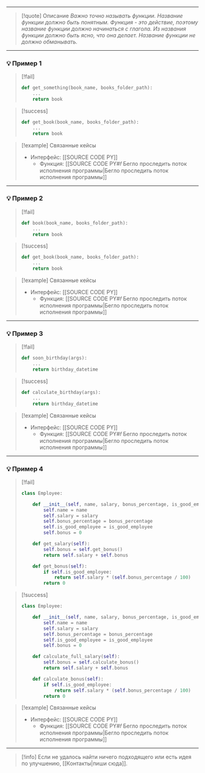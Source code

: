 ***

>[!quote] Описание
_Важно точно называть функции.
Название функции должно быть понятным.
Функция - это действие, поэтому название функции должно начинаться с глагола.
Из названия функции должно быть ясно, что она делает.
Название функции не должно обманывать._

***
### 💡 Пример 1

> [!fail]
> ```python
> def get_something(book_name, books_folder_path):
>     ...
>     return book
> ```

> [!success]
> ```python
> def get_book(book_name, books_folder_path):
>     ...
>     return book
> ```

> [!example] Связанные кейсы
>- Интерфейс: [[SOURCE CODE PY]]
>	- Функция: [[SOURCE CODE PY#𝑓 Бегло проследить поток исполнения программы|Бегло проследить поток исполнения программы]]

***
### 💡 Пример 2

> [!fail]
> ```python
> def book(book_name, books_folder_path):
>     ...
>     return book
> ```

> [!success]
> ```python
> def get_book(book_name, books_folder_path):
>     ...
>     return book
> ```

> [!example] Связанные кейсы
>- Интерфейс: [[SOURCE CODE PY]]
>	- Функция: [[SOURCE CODE PY#𝑓 Бегло проследить поток исполнения программы|Бегло проследить поток исполнения программы]]

***
### 💡 Пример 3

> [!fail]
> ```python
> def soon_birthday(args):
>     ...
>     return birthday_datetime
> ```

> [!success]
> ```python
> def calculate_birthday(args):
>     ...
>     return birthday_datetime
> ```

> [!example] Связанные кейсы
>- Интерфейс: [[SOURCE CODE PY]]
>	- Функция: [[SOURCE CODE PY#𝑓 Бегло проследить поток исполнения программы|Бегло проследить поток исполнения программы]]

***
### 💡 Пример 4

> [!fail]
> ```python
> class Employee:
> 
>     def __init__(self, name, salary, bonus_percentage, is_good_employee):
>         self.name = name
>         self.salary = salary
>         self.bonus_percentage = bonus_percentage
>         self.is_good_employee = is_good_employee
>         self.bonus = 0
> 
>     def get_salary(self):
>         self.bonus = self.get_bonus()
>         return self.salary + self.bonus
> 
>     def get_bonus(self):
>         if self.is_good_employee:
>             return self.salary * (self.bonus_percentage / 100)
>         return 0
> ```

> [!success]
> ```python
> class Employee:
> 
>     def __init__(self, name, salary, bonus_percentage, is_good_employee):
>         self.name = name
>         self.salary = salary
>         self.bonus_percentage = bonus_percentage
>         self.is_good_employee = is_good_employee
>         self.bonus = 0
> 
>     def calculate_full_salary(self):
>         self.bonus = self.calculate_bonus()
>         return self.salary + self.bonus
> 
>     def calculate_bonus(self):
>         if self.is_good_employee:
>             return self.salary * (self.bonus_percentage / 100)
>         return 0
> ```

> [!example] Связанные кейсы
>- Интерфейс: [[SOURCE CODE PY]]
>	- Функция: [[SOURCE CODE PY#𝑓 Бегло проследить поток исполнения программы|Бегло проследить поток исполнения программы]]

***

> [!info]
> Если не удалось найти ничего подходящего или есть идея по улучшению, [[Контакты|пиши сюда]].
